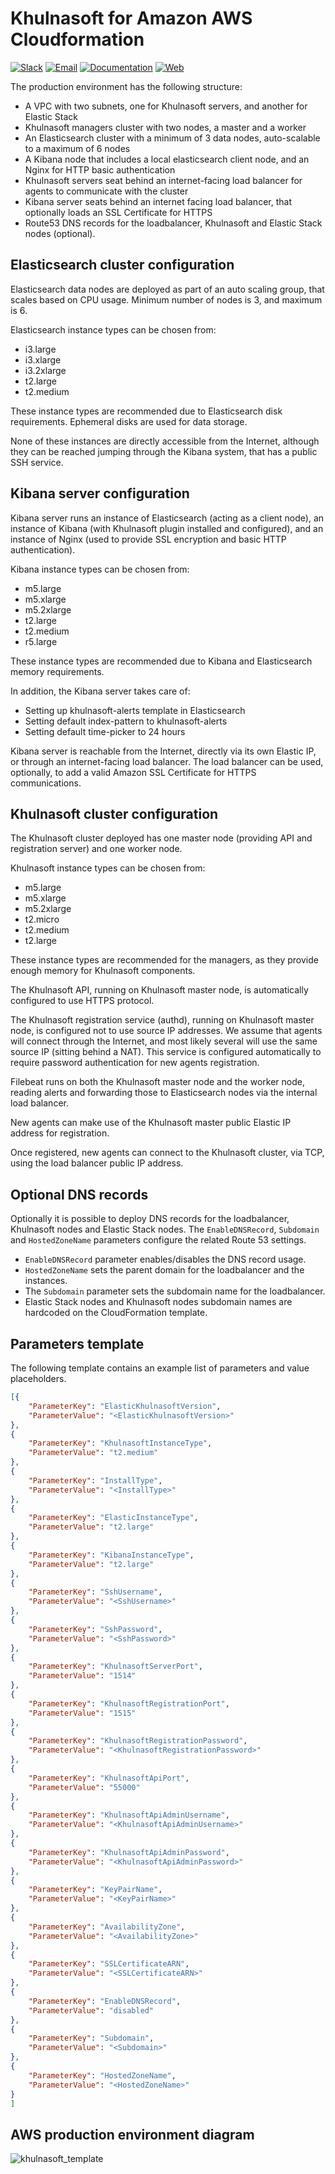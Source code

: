 # Khulnasoft for Amazon AWS Cloudformation

[![Slack](https://img.shields.io/badge/slack-join-blue.svg)](https://goo.gl/forms/M2AoZC4b2R9A9Zy12)
[![Email](https://img.shields.io/badge/email-join-blue.svg)](https://groups.google.com/forum/#!forum/khulnasoft)
[![Documentation](https://img.shields.io/badge/docs-view-green.svg)](https://documentation.khulnasoft.com)
[![Web](https://img.shields.io/badge/web-view-green.svg)](https://khulnasoft.com)

The production environment has the following structure:

* A VPC with two subnets, one for Khulnasoft servers, and another for Elastic Stack
* Khulnasoft managers cluster with two nodes, a master and a worker
* An Elasticsearch cluster with a minimum of 3 data nodes, auto-scalable to a maximum of 6 nodes
* A Kibana node that includes a local elasticsearch client node, and an Nginx for HTTP basic authentication
* Khulnasoft servers seat behind an internet-facing load balancer for agents to communicate with the cluster
* Kibana server seats behind an internet facing load balancer, that optionally loads an SSL Certificate for HTTPS
* Route53 DNS records for the loadbalancer, Khulnasoft and Elastic Stack nodes (optional).

## Elasticsearch cluster configuration

Elasticsearch data nodes are deployed as part of an auto scaling group, that scales based on CPU usage. Minimum number of nodes is 3, and maximum is 6.

Elasticsearch instance types can be chosen from:

* i3.large
* i3.xlarge
* i3.2xlarge
* t2.large
* t2.medium

These instance types are recommended due to Elasticsearch disk requirements. Ephemeral disks are used for data storage.

None of these instances are directly accessible from the Internet, although they can be reached jumping through the Kibana system, that has a public SSH service.

## Kibana server configuration

Kibana server runs an instance of Elasticsearch (acting as a client node), an instance of Kibana (with Khulnasoft plugin installed and configured), and an instance of Nginx (used to provide SSL encryption and basic HTTP authentication).

Kibana instance types can be chosen from:

* m5.large
* m5.xlarge
* m5.2xlarge
* t2.large
* t2.medium
* r5.large

These instance types are recommended due to Kibana and Elasticsearch memory requirements.

In addition, the Kibana server takes care of:

* Setting up khulnasoft-alerts template in Elasticsearch
* Setting default index-pattern to khulnasoft-alerts
* Setting default time-picker to 24 hours

Kibana server is reachable from the Internet, directly via its own Elastic IP, or through an internet-facing load balancer. The load balancer can be used, optionally, to add a valid Amazon SSL Certificate for HTTPS communications.

## Khulnasoft cluster configuration

The Khulnasoft cluster deployed has one master node (providing API and registration server) and one worker node.

Khulnasoft instance types can be chosen from:

* m5.large
* m5.xlarge
* m5.2xlarge
* t2.micro
* t2.medium
* t2.large

These instance types are recommended for the managers, as they provide enough memory for Khulnasoft components.

The Khulnasoft API, running on Khulnasoft master node, is automatically configured to use HTTPS protocol.

The Khulnasoft registration service (authd), running on Khulnasoft master node, is configured not to use source IP addresses. We assume that agents will connect through the Internet, and most likely several will use the same source IP (sitting behind a NAT). This service is configured automatically to require password authentication for new agents registration.

Filebeat runs on both the Khulnasoft master node and the worker node, reading alerts and forwarding those to Elasticsearch nodes via the internal load balancer.

New agents can make use of the Khulnasoft master public Elastic IP address for registration.

Once registered, new agents can connect to the Khulnasoft cluster, via TCP, using the load balancer public IP address.

## Optional DNS records

Optionally it is possible to deploy DNS records for the loadbalancer, Khulnasoft nodes and Elastic Stack nodes. The `EnableDNSRecord`, `Subdomain` and `HostedZoneName` parameters configure the related Route 53 settings.

* `EnableDNSRecord` parameter enables/disables the DNS record usage.
* `HostedZoneName` sets the parent domain for the loadbalancer and the instances.
* The `Subdomain` parameter sets the subdomain name for the loadbalancer.
* Elastic Stack nodes and Khulnasoft nodes subdomain names are hardcoded on the CloudFormation template.


## Parameters template

The following template contains an example list of parameters and value placeholders.

```json
[{
    "ParameterKey": "ElasticKhulnasoftVersion",
    "ParameterValue": "<ElasticKhulnasoftVersion>"
},
{
    "ParameterKey": "KhulnasoftInstanceType",
    "ParameterValue": "t2.medium"
},
{
    "ParameterKey": "InstallType",
    "ParameterValue": "<InstallType>"
},
{
    "ParameterKey": "ElasticInstanceType",
    "ParameterValue": "t2.large"
},
{
    "ParameterKey": "KibanaInstanceType",
    "ParameterValue": "t2.large"
},
{
    "ParameterKey": "SshUsername",
    "ParameterValue": "<SshUsername>"
},
{
    "ParameterKey": "SshPassword",
    "ParameterValue": "<SshPassword>"
},
{
    "ParameterKey": "KhulnasoftServerPort",
    "ParameterValue": "1514"
},
{
    "ParameterKey": "KhulnasoftRegistrationPort",
    "ParameterValue": "1515"
},
{
    "ParameterKey": "KhulnasoftRegistrationPassword",
    "ParameterValue": "<KhulnasoftRegistrationPassword>"
},
{
    "ParameterKey": "KhulnasoftApiPort",
    "ParameterValue": "55000"
},
{
    "ParameterKey": "KhulnasoftApiAdminUsername",
    "ParameterValue": "<KhulnasoftApiAdminUsername>"
},
{
    "ParameterKey": "KhulnasoftApiAdminPassword",
    "ParameterValue": "<KhulnasoftApiAdminPassword>"
},
{
    "ParameterKey": "KeyPairName",
    "ParameterValue": "<KeyPairName>"
},
{
    "ParameterKey": "AvailabilityZone",
    "ParameterValue": "<AvailabilityZone>"
},
{
    "ParameterKey": "SSLCertificateARN",
    "ParameterValue": "<SSLCertificateARN>"
},
{
    "ParameterKey": "EnableDNSRecord",
    "ParameterValue": "disabled"
},
{
    "ParameterKey": "Subdomain",
    "ParameterValue": "<Subdomain>"
},
{
    "ParameterKey": "HostedZoneName",
    "ParameterValue": "<HostedZoneName>"
}
]
```

## AWS production environment diagram

![khulnasoft_template](images/khulnasoft_template-designer.png)